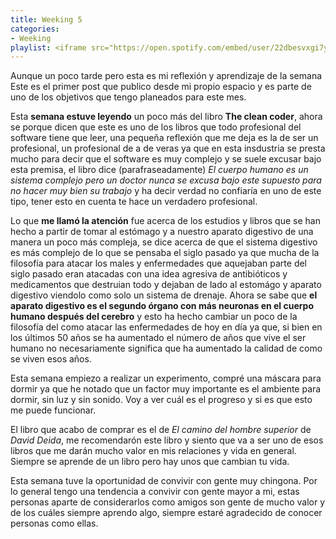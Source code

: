 ```yaml
---
title: Weeking 5
categories:
- Weeking
playlist: <iframe src="https://open.spotify.com/embed/user/22dbesvxgi7yutcssxnumbkwa/playlist/02IlYVIy0oMa2wXHbrK8Rg" width="100%" height="380" frameborder="0" allowtransparency="true" allow="encrypted-media"></iframe>
---
```


Aunque un poco tarde pero esta es mi reflexión y aprendizaje de la semana
Este es el primer post que publico desde mi propio espacio y es parte de uno de los objetivos que tengo planeados para este mes.

Esta **semana estuve leyendo** un poco más del libro **The clean coder**, ahora se porque dicen que este es uno de los libros que todo
profesional del software tiene que leer, una pequeña reflexión que me deja es la de ser un profesional, un profesional de a de veras
ya que en esta insdustria se presta mucho para decir que el software es muy complejo y se suele excusar bajo esta premisa, el libro dice
(parafraseadamente) *El cuerpo humano es un sistema complejo pero un doctor nunca se excusa bajo este supuesto para no hacer muy bien su trabajo*
y ha decir verdad no confiaría en uno de este tipo, tener esto en cuenta te hace un verdadero profesional.

Lo que **me llamó la atención** fue acerca de los estudios y libros que se han hecho a partir de tomar al estómago y a nuestro aparato digestivo
de una manera un poco más compleja, se dice acerca de que el sistema digestivo es más complejo de lo que se pensaba el siglo pasado ya que mucha
de la filosofía para atacar los males y enfermedades que aquejaban parte del siglo pasado eran atacadas con una idea agresiva de antibióticos y
medicamentos que destruian todo y dejaban de lado al estomágo y aparato digestivo viendolo como solo un sistema de drenaje. Ahora se sabe que **el
aparato digestivo es el segundo órgano con más neuronas en el cuerpo humano después del cerebro** y esto ha hecho cambiar un poco de la filosofía del
como atacar las enfermedades de hoy en día ya que, si bien en los últimos 50 años se ha aumentado el número de años que vive el ser humano no necesariamente significa que
ha aumentado la calidad de como se viven esos años.

Esta semana empiezo a realizar un experimento, compré una máscara para dormir ya que he notado que un factor muy importante es el ambiente para dormir, sin luz y sin sonido.
Voy a ver cuál es el progreso y si es que esto me puede funcionar.

El libro que acabo de comprar es el de *El camino del hombre superior* de *David Deida*, me recomendarón este libro y siento que va a ser uno de esos libros que me darán mucho valor
en mis relaciones y vida en general. Siempre se aprende de un libro pero hay unos que cambian tu vida.

Esta semana tuve la oportunidad de convivir con gente muy chingona. Por lo general tengo una tendencia a convivir con gente mayor a mi, estas personas aparte de considerarlos
como amigos son gente de mucho valor y de los cuáles siempre aprendo algo, siempre estaré agradecido de conocer personas como ellas.


